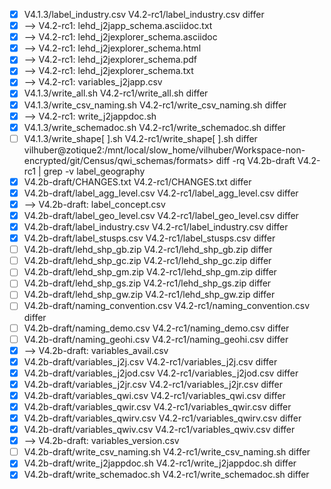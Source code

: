 - [x] V4.1.3/label_industry.csv V4.2-rc1/label_industry.csv differ
- [x] --> V4.2-rc1: lehd_j2japp_schema.asciidoc.txt
- [x] --> V4.2-rc1: lehd_j2jexplorer_schema.asciidoc
- [x] --> V4.2-rc1: lehd_j2jexplorer_schema.html
- [x] --> V4.2-rc1: lehd_j2jexplorer_schema.pdf
- [x] --> V4.2-rc1: lehd_j2jexplorer_schema.txt
- [x] --> V4.2-rc1: variables_j2japp.csv
- [x] V4.1.3/write_all.sh V4.2-rc1/write_all.sh differ
- [x] V4.1.3/write_csv_naming.sh V4.2-rc1/write_csv_naming.sh differ
- [x] --> V4.2-rc1: write_j2jappdoc.sh
- [x] V4.1.3/write_schemadoc.sh V4.2-rc1/write_schemadoc.sh differ
- [ ] V4.1.3/write_shape[ ].sh V4.2-rc1/write_shape[ ].sh differ
vilhuber@zotique2:/mnt/local/slow_home/vilhuber/Workspace-non-encrypted/git/Census/qwi_schemas/formats> diff -rq V4.2b-draft V4.2-rc1 | grep -v label_geography
- [x] V4.2b-draft/CHANGES.txt V4.2-rc1/CHANGES.txt differ
- [x] V4.2b-draft/label_agg_level.csv V4.2-rc1/label_agg_level.csv differ
- [x] --> V4.2b-draft: label_concept.csv
- [x] V4.2b-draft/label_geo_level.csv V4.2-rc1/label_geo_level.csv differ
- [x] V4.2b-draft/label_industry.csv V4.2-rc1/label_industry.csv differ
- [x] V4.2b-draft/label_stusps.csv V4.2-rc1/label_stusps.csv differ
- [ ] V4.2b-draft/lehd_shp_gb.zip V4.2-rc1/lehd_shp_gb.zip differ
- [ ] V4.2b-draft/lehd_shp_gc.zip V4.2-rc1/lehd_shp_gc.zip differ
- [ ] V4.2b-draft/lehd_shp_gm.zip V4.2-rc1/lehd_shp_gm.zip differ
- [ ] V4.2b-draft/lehd_shp_gs.zip V4.2-rc1/lehd_shp_gs.zip differ
- [ ] V4.2b-draft/lehd_shp_gw.zip V4.2-rc1/lehd_shp_gw.zip differ
- [ ] V4.2b-draft/naming_convention.csv V4.2-rc1/naming_convention.csv differ
- [ ] V4.2b-draft/naming_demo.csv V4.2-rc1/naming_demo.csv differ
- [ ] V4.2b-draft/naming_geohi.csv V4.2-rc1/naming_geohi.csv differ
- [x] --> V4.2b-draft: variables_avail.csv
- [x] V4.2b-draft/variables_j2j.csv V4.2-rc1/variables_j2j.csv differ
- [x] V4.2b-draft/variables_j2jod.csv V4.2-rc1/variables_j2jod.csv differ
- [x] V4.2b-draft/variables_j2jr.csv V4.2-rc1/variables_j2jr.csv differ
- [x] V4.2b-draft/variables_qwi.csv V4.2-rc1/variables_qwi.csv differ
- [x] V4.2b-draft/variables_qwir.csv V4.2-rc1/variables_qwir.csv differ
- [x] V4.2b-draft/variables_qwirv.csv V4.2-rc1/variables_qwirv.csv differ
- [x] V4.2b-draft/variables_qwiv.csv V4.2-rc1/variables_qwiv.csv differ
- [x] --> V4.2b-draft: variables_version.csv
- [ ] V4.2b-draft/write_csv_naming.sh V4.2-rc1/write_csv_naming.sh differ
- [x] V4.2b-draft/write_j2jappdoc.sh V4.2-rc1/write_j2jappdoc.sh differ
- [x] V4.2b-draft/write_schemadoc.sh V4.2-rc1/write_schemadoc.sh differ
